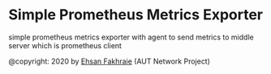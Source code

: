 # Simple Prometheus Metrics Exporter

simple prometheus metrics exporter with agent to send metrics to middle server which is prometheus client

@copyright: 2020 by [Ehsan Fakhraie](https://github.com/ehsanfakhraie) (AUT Network Project)